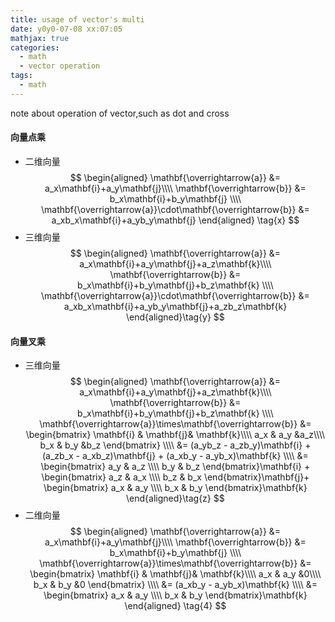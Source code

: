 ```yaml
---
title: usage of vector's multi
date: y0y0-07-08 xx:07:05
mathjax: true
categories:
  - math
  - vector operation
tags:
  - math
---
```

note about operation of vector,such as dot and cross
<!--more-->
#### 向量点乘
<!-- web-front not supprt \bold{a}, but support \mathbf{a} -->
- 二维向量
  $$
  \begin{aligned}
    \mathbf{\overrightarrow{a}} &= a_x\mathbf{i}+a_y\mathbf{j}\\\\
  \mathbf{\overrightarrow{b}} &= b_x\mathbf{i}+b_y\mathbf{j} \\\\
  \mathbf{\overrightarrow{a}}\cdot\mathbf{\overrightarrow{b}} &= a_xb_x\mathbf{i}+a_yb_y\mathbf{j}
  \end{aligned} \tag{x}
  $$
- 三维向量
  $$
  \begin{aligned}
    \mathbf{\overrightarrow{a}} &= a_x\mathbf{i}+a_y\mathbf{j}+a_z\mathbf{k}\\\\
  \mathbf{\overrightarrow{b}} &= b_x\mathbf{i}+b_y\mathbf{j}+b_z\mathbf{k}  \\\\
  \mathbf{\overrightarrow{a}}\cdot\mathbf{\overrightarrow{b}} &= a_xb_x\mathbf{i}+a_yb_y\mathbf{j}+a_zb_z\mathbf{k}
  \end{aligned}\tag{y}
  $$
#### 向量叉乘
- 三维向量
  $$
  \begin{aligned}
    \mathbf{\overrightarrow{a}} &= a_x\mathbf{i}+a_y\mathbf{j}+a_z\mathbf{k}\\\\
  \mathbf{\overrightarrow{b}} &= b_x\mathbf{i}+b_y\mathbf{j}+b_z\mathbf{k}  \\\\
  \mathbf{\overrightarrow{a}}\times\mathbf{\overrightarrow{b}} &= 
     \begin{bmatrix}
     \mathbf{i} & \mathbf{j}& \mathbf{k}\\\\
     a_x      & a_y     &a_z\\\\
     b_x      & b_y     &b_z
     \end{bmatrix} \\\\ &= (a_yb_z - a_zb_y)\mathbf{i} + (a_zb_x - a_xb_z)\mathbf{j} + (a_xb_y - a_yb_x)\mathbf{k} \\\\
     &=
     \begin{bmatrix}       
     a_y & a_z  \\\\        
     b_y & b_z            
     \end{bmatrix}\mathbf{i} +
     \begin{bmatrix}       
     a_z & a_x  \\\\        
     b_z & b_x            
     \end{bmatrix}\mathbf{j}+
     \begin{bmatrix}       
     a_x & a_y  \\\\        
     b_x & b_y            
     \end{bmatrix}\mathbf{k}
  \end{aligned}\tag{z}
  $$
- 二维向量
  $$
  \begin{aligned}
    \mathbf{\overrightarrow{a}} &= a_x\mathbf{i}+a_y\mathbf{j}\\\\
  \mathbf{\overrightarrow{b}} &= b_x\mathbf{i}+b_y\mathbf{j}  \\\\
  \mathbf{\overrightarrow{a}}\times\mathbf{\overrightarrow{b}} &= 
     \begin{bmatrix}
     \mathbf{i} & \mathbf{j}& \mathbf{k}\\\\
     a_x      & a_y     &0\\\\
     b_x      & b_y     &0
     \end{bmatrix} \\\\ &=  (a_xb_y - a_yb_x)\mathbf{k} \\\\
     &=
     \begin{bmatrix}       
     a_x & a_y  \\\\        
     b_x & b_y            
     \end{bmatrix}\mathbf{k}
  \end{aligned} \tag{4}
  $$
